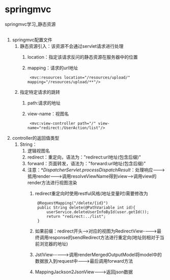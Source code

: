 # springmvc
springmvc学习_静态资源

##
1. springmvc配置文件
	1. 静态资源引入：该资源不会通过servlet请求进行处理
		1. location：指定该请求反问的静态资源在服务器中的位置
		2. mapping：请求的url地址

				<mvc:resources location="/resources/upload/" mapping="/resources/upload/**"/>
	2. 指定特定请求的跳转
		1. path:请求的地址
		2. view-name：视图名
		
				<mvc:view-controller path="/" view-name="redirect:/UserAction/list"/>
2. controller的返回值类型
	1. String：
		1. 逻辑视图名
		2. redirect：重定向，语法为："redirect:url地址(包含后缀)"
		3. forward：页面转发，语法为："forward:url地址(包含后缀)"
		4. 注意：**DispatcherServlet.processDispatchResult*：处理响应--->抵用render--->调用resolveViewName得到view-->调用view的render方法进行视图渲染
			1. redirect重定向时使用restful风格(地址变量时)需要修改为

					@RequestMapping("/delete/{id}")
					public String delete(@PathVariable int id){
						userService.deleteUserInfoById(user.getId());
						return "redirect:../list";
					}
			2. 如果前缀：redirect开头-->对应的视图为RedirectView---->最终调用response的sendRedirect方法进行重定向(地址则相对于当前浏览器的地址)
			3. JstlView----->调用renderMergedOutputModel将model中的数据放入到request中--->最后调用forward方法
			4. MappingJackson2JsonView--->返回json数据